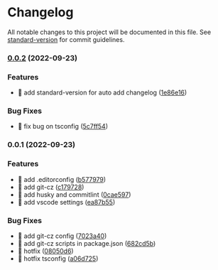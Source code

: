 # Changelog

All notable changes to this project will be documented in this file. See [standard-version](https://github.com/conventional-changelog/standard-version) for commit guidelines.

### [0.0.2](https://github.com/lgf-136/vite-react-ts-template/compare/v0.0.1...v0.0.2) (2022-09-23)


### Features

* 🎸 add standard-version for auto add changelog ([1e86e16](https://github.com/lgf-136/vite-react-ts-template/commit/1e86e166cbabeea42935e98e5770d5f047fbe691))


### Bug Fixes

* 🐛 fix bug on tsconfig ([5c7ff54](https://github.com/lgf-136/vite-react-ts-template/commit/5c7ff54359e907cfc6eed0924a05ff2dd4cd82a1))

### 0.0.1 (2022-09-23)

### Features

- 🎸 add .editorconfig ([b577979](https://github.com/lgf-136/vite-react-ts-template/commit/b5779795edce23a27a7becb7e59b20a118ee09b2))
- 🎸 add git-cz ([c179728](https://github.com/lgf-136/vite-react-ts-template/commit/c179728183b9efae173e427a4ac8495b25bf4f2d))
- 🎸 add husky and commitlint ([0cae597](https://github.com/lgf-136/vite-react-ts-template/commit/0cae597cf4622fe2d500180f473bb2b403be951a))
- 🎸 add vscode settings ([ea87b55](https://github.com/lgf-136/vite-react-ts-template/commit/ea87b558975777869d72e5660105a4df22fe82d8))

### Bug Fixes

- 🐛 add git-cz config ([7023a40](https://github.com/lgf-136/vite-react-ts-template/commit/7023a401c8b866ab018faef8e3b25dbb8580eb31))
- 🐛 add git-cz scripts in package.json ([682cd5b](https://github.com/lgf-136/vite-react-ts-template/commit/682cd5bbe8ef7f0fbaf082ec757c85f66d1b04dc))
- 🐛 hotfix ([08050d6](https://github.com/lgf-136/vite-react-ts-template/commit/08050d6045295895418e2a94be647abe25567802))
- 🐛 hotfix tsconfig ([a06d725](https://github.com/lgf-136/vite-react-ts-template/commit/a06d725d6189a0586baad2612f1e2b1040ff261e))
